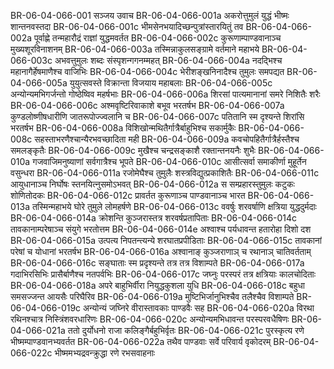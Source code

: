 BR-06-04-066-001  सञ्जय उवाच
BR-06-04-066-001a अकरोत्तुमुलं युद्धं भीष्मः शान्तनवस्तदा
BR-06-04-066-001c भीमसेनभयादिच्छन्पुत्रांस्तारयितुं तव
BR-06-04-066-002a पूर्वाह्णे तन्महारौद्रं राज्ञां युद्धमवर्तत
BR-06-04-066-002c कुरूणाम्पाण्डवानाञ्च मुख्यशूरविनाशनम्
BR-06-04-066-003a तस्मिन्नाकुलसङ्ग्रामे वर्तमाने महाभये
BR-06-04-066-003c अभवत्तुमुलः शब्दः संस्पृशन्गगनम्महत्
BR-06-04-066-004a नदद्भिश्च महानागैर्हेषमाणैश्च वाजिभिः
BR-06-04-066-004c भेरीशङ्खनिनादैश्च तुमुलः समपद्यत
BR-06-04-066-005a युयुत्सवस्ते विक्रान्ता विजयाय महाबलाः
BR-06-04-066-005c अन्योन्यमभिगर्जन्तो गोष्ठेष्विव महर्षभाः
BR-06-04-066-006a शिरसां पात्यमानानां समरे निशितैः शरैः
BR-06-04-066-006c अश्मवृष्टिरिवाकाशे बभूव भरतर्षभ
BR-06-04-066-007a कुण्डलोष्णीषधारीणि जातरूपोज्ज्वलानि च
BR-06-04-066-007c पतितानि स्म दृश्यन्ते शिरांसि भरतर्षभ
BR-06-04-066-008a विशिखोन्मथितैर्गात्रैर्बाहुभिश्च सकार्मुकैः
BR-06-04-066-008c सहस्ताभरणैश्चान्यैरभवच्छादिता मही
BR-06-04-066-009a कवचोपहितैर्गात्रैर्हस्तैश्च समलङ्कृतैः
BR-06-04-066-009c मुखैश्च चन्द्रसङ्काशै रक्तान्तनयनैः शुभैः
BR-06-04-066-010a गजवाजिमनुष्याणां सर्वगात्रैश्च भूपते
BR-06-04-066-010c आसीत्सर्वा समाकीर्णा मुहूर्तेन वसुन्धरा
BR-06-04-066-011a रजोमेघैश्च तुमुलैः शस्त्रविद्युत्प्रकाशितैः
BR-06-04-066-011c आयुधानाञ्च निर्घोषः स्तनयित्नुसमोऽभवत्
BR-06-04-066-012a स सम्प्रहारस्तुमुलः कटुकः शोणितोदकः
BR-06-04-066-012c प्रावर्तत कुरूणाञ्च पाण्डवानाञ्च भारत
BR-06-04-066-013a तस्मिन्महाभये घोरे तुमुले लोमहर्षणे
BR-06-04-066-013c ववर्षुः शरवर्षाणि क्षत्रिया युद्धदुर्मदाः
BR-06-04-066-014a क्रोशन्ति कुञ्जरास्तत्र शरवर्षप्रतापिताः
BR-06-04-066-014c तावकानाम्परेषाञ्च संयुगे भरतोत्तम
BR-06-04-066-014e अश्वाश्च पर्यधावन्त हतारोहा दिशो दश
BR-06-04-066-015a उत्पत्य निपतन्त्यन्ये शरघातप्रपीडिताः
BR-06-04-066-015c तावकानां परेषां च योधानां भरतर्षभ
BR-06-04-066-016a अश्वानाङ् कुञ्जराणाञ् च रथानाञ् चातिवर्तताम्
BR-06-04-066-016c सङ्घाताः स्म प्रदृश्यन्ते तत्र तत्र विशाम्पते
BR-06-04-066-017a गदाभिरसिभिः प्रासैर्बाणैश्च नतपर्वभिः
BR-06-04-066-017c जघ्नुः परस्परं तत्र क्षत्रियाः कालचोदिताः
BR-06-04-066-018a अपरे बाहुभिर्वीरा नियुद्धकुशला युधि
BR-06-04-066-018c बहुधा समसज्जन्त आयसैः परिघैरिव
BR-06-04-066-019a मुष्टिभिर्जानुभिश्चैव तलैश्चैव विशाम्पते
BR-06-04-066-019c अन्योन्यं जघ्निरे वीरास्तावकाः पाण्डवैः सह
BR-06-04-066-020a विरथा रथिनश्चात्र निस्त्रिंशवरधारिणः
BR-06-04-066-020c अन्योन्यमभिधावन्त परस्परवधैषिणः
BR-06-04-066-021a ततो दुर्योधनो राजा कलिङ्गैर्बहुभिर्वृतः
BR-06-04-066-021c पुरस्कृत्य रणे भीष्मम्पाण्डवानभ्यवर्तत
BR-06-04-066-022a तथैव पाण्डवाः सर्वे परिवार्य वृकोदरम्
BR-06-04-066-022c भीष्ममभ्यद्रवन्क्रुद्धा रणे रभसवाहनाः

